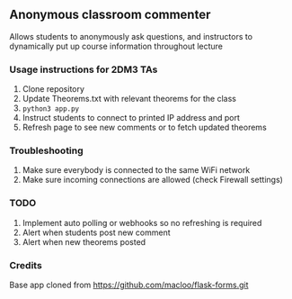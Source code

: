 ## Anonymous classroom commenter
Allows students to anonymously ask questions, and instructors to dynamically put up course information throughout lecture

### Usage instructions for 2DM3 TAs
1. Clone repository
2. Update Theorems.txt with relevant theorems for the class
3. `python3 app.py`
4. Instruct students to connect to printed IP address and port
5. Refresh page to see new comments or to fetch updated theorems

### Troubleshooting
1. Make sure everybody is connected to the same WiFi network
2. Make sure incoming connections are allowed (check Firewall settings)

### TODO
1. Implement auto polling or webhooks so no refreshing is required
2. Alert when students post new comment
3. Alert when new theorems posted

### Credits
Base app cloned from https://github.com/macloo/flask-forms.git
